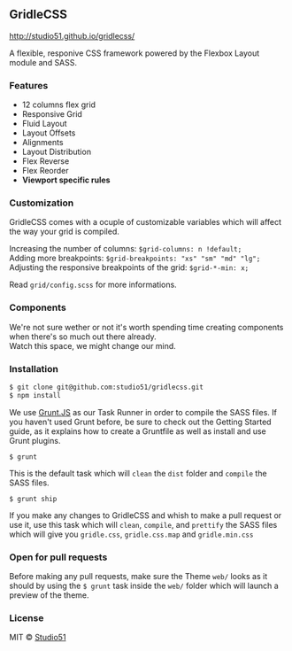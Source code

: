 ## GridleCSS

http://studio51.github.io/gridlecss/

A flexible, responive CSS framework powered by the Flexbox Layout module and
SASS.

### Features

* 12 columns flex grid
* Responsive Grid
* Fluid Layout
* Layout Offsets
* Alignments
* Layout Distribution
* Flex Reverse
* Flex Reorder
* **Viewport specific rules**

### Customization

GridleCSS comes with a ocuple of customizable variables which will affect the
way your grid is compiled.

Increasing the number of columns: `$grid-columns: n !default;` <br />
Adding more breakpoints: `$grid-breakpoints: "xs" "sm" "md" "lg";` <br />
Adjusting the responsive breakpoints of the grid: `$grid-*-min: x;` <br />

Read `grid/config.scss` for more informations.

### Components

We're not sure wether or not it's worth spending time creating components when
there's so much out there already. <br />
Watch this space, we might change our mind.

### Installation

``` bash
$ git clone git@github.com:studio51/gridlecss.git
$ npm install
```

We use [Grunt.JS] as our Task Runner in order to compile the SASS files.
If you haven't used Grunt before, be sure to check out the Getting Started
guide, as it explains how to create a Gruntfile as well as install and use Grunt
plugins.

`$ grunt`

This is the default task which will `clean` the `dist` folder and `compile` the
SASS files.

`$ grunt ship`

If you make any changes to GridleCSS and whish to make a pull request or use it,
use this task which will `clean`, `compile`, and `prettify` the SASS files which
will give you `gridle.css`, `gridle.css.map` and `gridle.min.css`

### Open for pull requests

Before making any pull requests, make sure the Theme `web/` looks as it should
by using the `$ grunt` task inside the `web/` folder which will launch a preview
of the theme.

### License

MIT &copy; [Studio51]

[Studio51]:http://creative-studio51.co.uk
[Grunt.JS]:http://gruntjs.com
